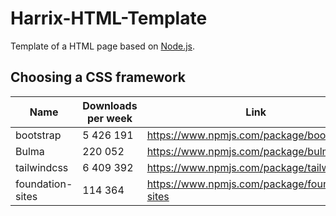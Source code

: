 # Harrix-HTML-Template

Template of a HTML page based on [Node.js](https://nodejs.org/en/).

## Choosing a CSS framework

| Name             | Downloads per week | Link                                             |
| ---------------- | ------------------ | ------------------------------------------------ |
| bootstrap        | 5 426 191          | <https://www.npmjs.com/package/bootstrap>        |
| Bulma            | 220 052            | <https://www.npmjs.com/package/bulma>            |
| tailwindcss      | 6 409 392          | <https://www.npmjs.com/package/tailwindcss>      |
| foundation-sites | 114 364            | <https://www.npmjs.com/package/foundation-sites> |
